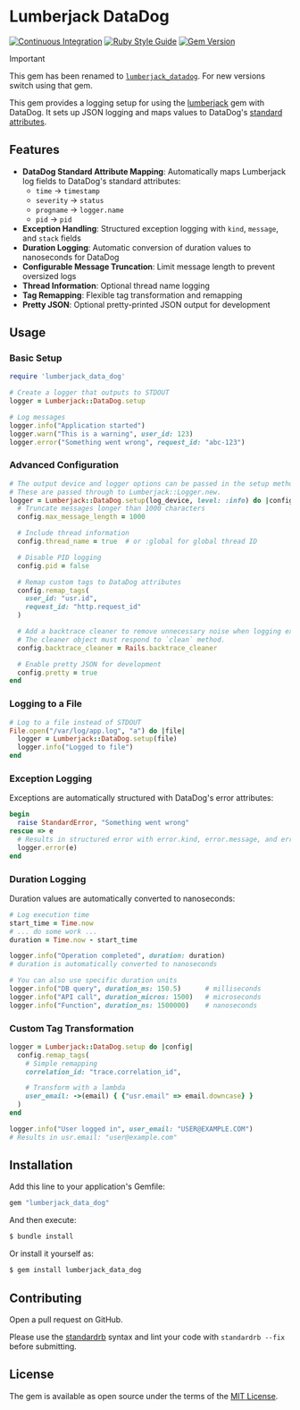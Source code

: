 # Lumberjack DataDog

[![Continuous Integration](https://github.com/bdurand/lumberjack_data_dog/actions/workflows/continuous_integration.yml/badge.svg)](https://github.com/bdurand/lumberjack_data_dog/actions/workflows/continuous_integration.yml)
[![Ruby Style Guide](https://img.shields.io/badge/code_style-standard-brightgreen.svg)](https://github.com/testdouble/standard)
[![Gem Version](https://badge.fury.io/rb/lumberjack_data_dog.svg)](https://badge.fury.io/rb/lumberjack_data_dog)

> [!IMPORTANT]
> This gem has been renamed to [`lumberjack_datadog`](https://github.com/bdurand/lumberjack_datadog). For new versions switch using that gem.

This gem provides a logging setup for using the [lumberjack](https://github.com/bdurand/lumberjack) gem with DataDog. It sets up JSON logging and maps values to DataDog's [standard attributes](https://docs.datadoghq.com/logs/processing/attributes_naming_convention/).

## Features

- **DataDog Standard Attribute Mapping**: Automatically maps Lumberjack log fields to DataDog's standard attributes:
  - `time` → `timestamp`
  - `severity` → `status`
  - `progname` → `logger.name`
  - `pid` → `pid`
- **Exception Handling**: Structured exception logging with `kind`, `message`, and `stack` fields
- **Duration Logging**: Automatic conversion of duration values to nanoseconds for DataDog
- **Configurable Message Truncation**: Limit message length to prevent oversized logs
- **Thread Information**: Optional thread name logging
- **Tag Remapping**: Flexible tag transformation and remapping
- **Pretty JSON**: Optional pretty-printed JSON output for development

## Usage

### Basic Setup

```ruby
require 'lumberjack_data_dog'

# Create a logger that outputs to STDOUT
logger = Lumberjack::DataDog.setup

# Log messages
logger.info("Application started")
logger.warn("This is a warning", user_id: 123)
logger.error("Something went wrong", request_id: "abc-123")
```

### Advanced Configuration

```ruby
# The output device and logger options can be passed in the setup method.
# These are passed through to Lumberjack::Logger.new.
logger = Lumberjack::DataDog.setup(log_device, level: :info) do |config|
  # Truncate messages longer than 1000 characters
  config.max_message_length = 1000

  # Include thread information
  config.thread_name = true  # or :global for global thread ID

  # Disable PID logging
  config.pid = false

  # Remap custom tags to DataDog attributes
  config.remap_tags(
    user_id: "usr.id",
    request_id: "http.request_id"
  )

  # Add a backtrace cleaner to remove unnecessary noise when logging exceptions.
  # The cleaner object must respond to `clean` method.
  config.backtrace_cleaner = Rails.backtrace_cleaner

  # Enable pretty JSON for development
  config.pretty = true
end
```

### Logging to a File

```ruby
# Log to a file instead of STDOUT
File.open("/var/log/app.log", "a") do |file|
  logger = Lumberjack::DataDog.setup(file)
  logger.info("Logged to file")
end
```

### Exception Logging

Exceptions are automatically structured with DataDog's error attributes:

```ruby
begin
  raise StandardError, "Something went wrong"
rescue => e
  # Results in structured error with error.kind, error.message, and error.stack fields
  logger.error(e)
end
```

### Duration Logging

Duration values are automatically converted to nanoseconds:

```ruby
# Log execution time
start_time = Time.now
# ... do some work ...
duration = Time.now - start_time

logger.info("Operation completed", duration: duration)
# duration is automatically converted to nanoseconds

# You can also use specific duration units
logger.info("DB query", duration_ms: 150.5)      # milliseconds
logger.info("API call", duration_micros: 1500)   # microseconds
logger.info("Function", duration_ns: 1500000)    # nanoseconds
```

### Custom Tag Transformation

```ruby
logger = Lumberjack::DataDog.setup do |config|
  config.remap_tags(
    # Simple remapping
    correlation_id: "trace.correlation_id",

    # Transform with a lambda
    user_email: ->(email) { {"usr.email" => email.downcase} }
  )
end

logger.info("User logged in", user_email: "USER@EXAMPLE.COM")
# Results in usr.email: "user@example.com"
```

## Installation

Add this line to your application's Gemfile:

```ruby
gem "lumberjack_data_dog"
```

And then execute:
```bash
$ bundle install
```

Or install it yourself as:
```bash
$ gem install lumberjack_data_dog
```

## Contributing

Open a pull request on GitHub.

Please use the [standardrb](https://github.com/testdouble/standard) syntax and lint your code with `standardrb --fix` before submitting.

## License

The gem is available as open source under the terms of the [MIT License](https://opensource.org/licenses/MIT).
